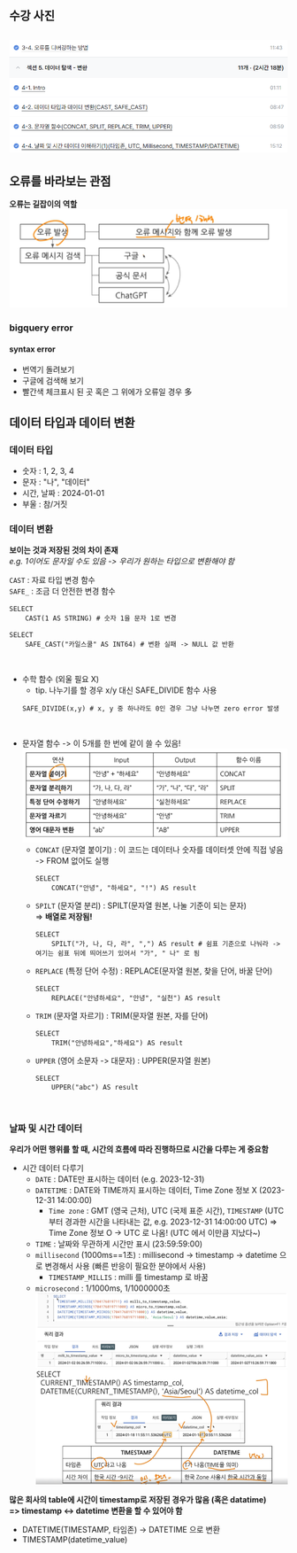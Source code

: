 ## 수강 사진
![사진](/images/스크린샷%202025-04-07%20192502.png)
---
## 오류를 바라보는 관점

**오류는 길잡이의 역할**  
![사진](/images/스크린샷%202025-04-07%20164057.png)
### bigquery error

#### syntax error
* 번역기 돌려보기
* 구글에 검색해 보기 
* 빨간색 체크표시 된 곳 혹은 그 위에가 오류일 경우 多

## 데이터 타입과 데이터 변환

### 데이터 타입

* 숫자 : 1, 2, 3, 4
* 문자 : "나", "데이터"
* 시간, 날짜 : 2024-01-01
* 부울 : 참/거짓 

### 데이터 변환

**보이는 것과 저장된 것의 차이 존재**  
*e.g. 1이어도 문자일 수도 있음 -> 우리가 원하는 타입으로 변환해야 함*

`CAST` : 자료 타입 변경 함수   
`SAFE_` : 조금 더 안전한 변경 함수
```
SELECT
    CAST(1 AS STRING) # 숫자 1을 문자 1로 변경 
```
```
SELECT
    SAFE_CAST("카일스쿨" AS INT64) # 변환 실패 -> NULL 값 반환 
```
<br>

* 수학 함수 (외울 필요 X)
    * tip. 나누기를 할 경우 x/y 대신 SAFE_DIVIDE 함수 사용
    ```
    SAFE_DIVIDE(x,y) # x, y 중 하나라도 0인 경우 그냥 나누면 zero error 발생
    ```
<br>


* 문자열 함수 -> 이 5개를 한 번에 같이 쓸 수 있음!
    ![사진](/images/스크린샷%202025-04-07%20172424.png)  
    * `CONCAT` (문자열 붙이기) : 이 코드는 데이터나 숫자를 데이터셋 안에 직접 넣음 -> FROM 없어도 실행 
        ```
        SELECT 
            CONCAT("안녕", "하세요", "!") AS result
        ```
    * `SPILT` (문자열 분리) : SPILT(문자열 원본, 나눌 기준이 되는 문자)  
        => **배열로 저장됨!**
        ``` 
        SELECT
            SPILT("가, 나, 다, 라", ",") AS result # 쉼표 기준으로 나눠라 -> 여기는 쉼표 뒤에 띄어쓰기 있어서 "가", " 나" 로 됨 
        ```
    * `REPLACE` (특정 단어 수정) : REPLACE(문자열 원본, 찾을 단어, 바꿀 단어)
        ```
        SELECT
            REPLACE("안녕하세요", "안녕", "실천") AS result
    * `TRIM` (문자열 자르기) : TRIM(문자열 원본, 자를 단어)
        ```
        SELECT
            TRIM("안녕하세요","하세요") AS result
        ```
    * `UPPER` (영어 소문자 -> 대문자) : UPPER(문자열 원본)
        ```
        SELECT
            UPPER("abc") AS result
        ```
<br>

### 날짜 및 시간 데이터
**우리가 어떤 행위를 할 때, 시간의 흐름에 따라 진행하므로 시간을 다루는 게 중요함**

* 시간 데이터 다루기
    * `DATE` : DATE만 표시하는 데이터 (e.g. 2023-12-31)
    * `DATETIME` : DATE와 TIME까지 표시하는 데이터, Time Zone 정보 X (2023-12-31 14:00:00)
        * `Time zone` : GMT (영국 근처), UTC (국제 표준 시간), `TIMESTAMP` (UTC부터 경과한 시간을 나타내는 값, e.g. 2023-12-31 14:00:00 UTC) => Time Zone 정보 O -> UTC 로 나옴! (UTC 에서 이만큼 지났다~)
    * `TIME` : 날짜와 무관하게 시간만 표시 (23:59:59:00)
    * `millisecond` (1000ms==1초) : millisecond -> timestamp -> datetime 으로 변경해서 사용 (빠른 반응이 필요한 분야에서 사용) 
        * `TIMESTAMP_MILLIS` : milli 를 timestamp 로 바꿈 
    * `microsecond` : 1/1000ms, 1/1000000초  
        ![사진](/images/스크린샷%202025-04-07%20191047.png)  
        ![사진](/images/스크린샷%202025-04-07%20191755.png)

**많은 회사의 table에 시간이 timestamp로 저장된 경우가 많음 (혹은 datatime)**  
**=> timestamp <-> datetime 변환을 할 수 있어야 함**
* DATETIME(TIMESTAMP, 타임존) -> DATETIME 으로 변환 
* TIMESTAMP(datetime_value)